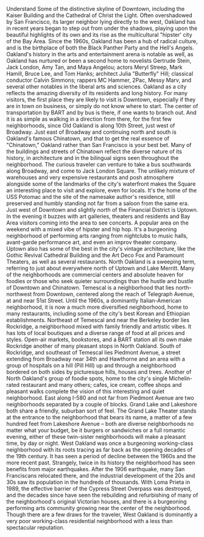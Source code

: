 Understand Some of the distinctive skyline of Downtown, including the Kaiser Building and the Cathedral of Christ the Light. Often overshadowed by San Francisco, its larger neighbor lying directly to the west, Oakland has in recent years began to step out from under the shadows, playing upon the beautiful highlights of its own and its rise as the multicultural "hipster' city of the Bay Area. Since the 1960s, Oakland has been a hub of radical culture, and is the birthplace of both the Black Panther Party and the Hell's Angels. Oakland's history in the arts and entertainment arena is notable as well, as Oakland has nurtured or been a second home to novelists Gertrude Stein, Jack London, Amy Tan, and Maya Angelou; actors Meryl Streep, Mark Hamill, Bruce Lee, and Tom Hanks; architect Julia "Butterfly" Hill; classical conductor Calvin Simmons; rappers MC Hammer, 2Pac, Messy Marv, and several other notables in the liberal arts and sciences. Oakland as a city reflects the amazing diversity of its residents and long history. For many visitors, the first place they are likely to visit is Downtown, especially if they are in town on business, or simply do not know where to start. The center of transportation by BART and by bus is there, if one wants to branch out. And it is as simple as walking in a direction from there, for the first few neighborhoods, since Old Oakland is along 10th Street, just west of Broadway. Just east of Broadway and continuing north and south is Oakland's famous Chinatown, and that to get the real essence of "Chinatown," Oakland rather than San Francisco is your best bet. Many of the buildings and streets of Chinatown reflect the diverse nature of its history, in architecture and in the bilingual signs seen throughout the neighborhood. The curious traveler can venture to take a bus southwards along Broadway, and come to Jack London Square. The unlikely mixture of warehouses and very expensive restaurants and posh atmosphere alongside some of the landmarks of the city's waterfront makes the Square an interesting place to visit and explore, even for locals. It's the home of the USS Potomac and the site of the namesake author's residence, still preserved and humbly standing not far from a saloon from the same era. Just west of Downtown and slightly north of the Financial District is Uptown. In the evening it buzzes with art galleries, theaters and residents and Bay Area visitors coming into the area to see concerts. A popular area on the weekend with a mixed vibe of hipster and hip hop. It's a burgeoning neighborhood of performing arts ranging from nightclubs to music halls, avant-garde performance art, and even an improv theater company. Uptown also has some of the best in the city's vintage architecture, like the Gothic Revival Cathedral Building and the Art Deco Fox and Paramount Theaters, as well as several restaurants. North Oakland is a sweeping term, referring to just about everywhere north of Uptown and Lake Merritt. Many of the neighborhoods are commercial centers and absolute heaven for foodies or those who seek quieter surroundings than the hustle and bustle of Downtown and Chinatown. Temescal is a neighborhood that lies north-northwest from Downtown, centered along the reach of Telegraph Avenue, at and near 51st Street. Until the 1960s, a dominantly Italian-American neighborhood, it is now a much more diversified neighborhood, home to many restaurants, including some of the city's best Korean and Ethiopian establishments. Northeast of Temescal and near the Berkeley border lies Rockridge, a neighborhood mixed with family friendly and artistic vibes. It has lots of local boutiques and a diverse range of food at all prices and styles. Open-air markets, bookstores, and a BART station all its own make Rockridge another of many pleasant stops in North Oakland. South of Rockridge, and southeast of Temescal lies Piedmont Avenue, a street extending from Broadway near 34th and Hawthorne and an area with a group of hospitals on a hill (Pill Hill) up and through a neighborhood bordered on both sides by picturesque hills, houses and trees. Another of North Oakland's group of foodie spots, home to the city's single Michelin-rated restaurant and many others; cafes, ice cream, coffee shops and pleasant walks complete the vision of this interesting and quiet neighborhood. East along I-580 and not far from Piedmont Avenue are two neighborhoods separated by a couple of blocks. Grand Lake and Lakeshore both share a friendly, suburban sort of feel. The Grand Lake Theater stands at the entrance to the neighborhood that bears its name, a matter of a few hundred feet from Lakeshore Avenue – both are diverse neighborhoods no matter what your budget, be it burgers or sandwiches or a full romantic evening, either of these twin-sister neighborhoods will make a pleasant time, by day or night. West Oakland was once a burgeoning working-class neighborhood with its roots tracing as far back as the opening decades of the 19th century. It has seen a period of decline between the 1960s and the more recent past. Strangely, twice in its history the neighborhood has seen benefits from major earthquakes. After the 1906 earthquake, many San Franciscans relocated there, and the industrial development of the 20s and 30s saw its population in the hundreds of thousands. With Loma Prieta in 1989, the effective barrier of the Cypress Street Overpass was destroyed, and the decades since have seen the rebuilding and refurbishing of many of the neighborhood's original Victorian houses, and there is a burgeoning performing arts community growing near the center of the neighborhood. Though there are a few draws for the traveler, West Oakland is dominantly a very poor working-class residential neighborhood with a less than spectacular reputation.
